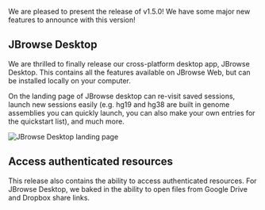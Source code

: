 We are pleased to present the release of v1.5.0! We have some major new
features to announce with this version!

## JBrowse Desktop

We are thrilled to finally release our cross-platform desktop app, JBrowse
Desktop. This contains all the features available on JBrowse Web, but can be
installed locally on your computer.

On the landing page of JBrowse desktop can re-visit saved sessions, launch new
sessions easily (e.g. hg19 and hg38 are built in genome assemblies you can
quickly launch, you can also make your own entries for the quickstart list),
and much more.

![JBrowse Desktop landing page](/img/desktop-landing.png)

## Access authenticated resources

This release also contains the ability to access authenticated resources. For
JBrowse Desktop, we baked in the ability to open files from Google Drive and
Dropbox share links.
